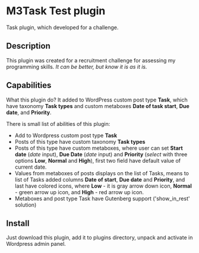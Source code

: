 # M3Task Test plugin
Task plugin, which developed for a challenge.

## Description
This plugin was created for a recruitment challenge for assessing my programming skills. *It can be better, but know it is as it is.*

## Capabilities
What this plugin do? It added to WordPress custom post type **Task**, which have taxonomy **Task types** and custom metaboxes **Date of task start**, **Due date**, and **Priority**.

There is small list of abilities of this plugin:
* Add to Wordpress custom post type **Task**
* Posts of this type have custom taxonomy **Task types**
* Posts of this type have custom metaboxes, where user can set **Start date** (*date* input), **Due Date** (*date* input) and **Priority** (*select* with three options **Low**, **Normal** and **High**), first two field have default value of current date.
* Values from metaboxes of posts displays on the list of Tasks, means to list of Tasks added columns **Date of start**, **Due date** and **Priority**, and last have colored icons, where **Low** - it is gray arrow down icon, **Normal** - green arrow up icon, and **High** - red arrow up icon.
* Metaboxes and post type Task have Gutenberg support ('show_in_rest' solution)

## Install
Just download this plugin, add it to plugins directory, unpack and activate in Wordpress admin panel.